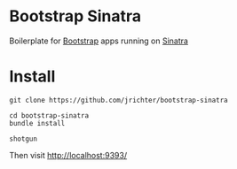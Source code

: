 Bootstrap Sinatra
====

Boilerplate for [Bootstrap](http://getbootstrap.com/) apps running on [Sinatra](http://www.sinatrarb.com/)

Install
===

    git clone https://github.com/jrichter/bootstrap-sinatra

    cd bootstrap-sinatra
    bundle install

    shotgun

Then visit [http://localhost:9393/](http://localhost:9393/)
